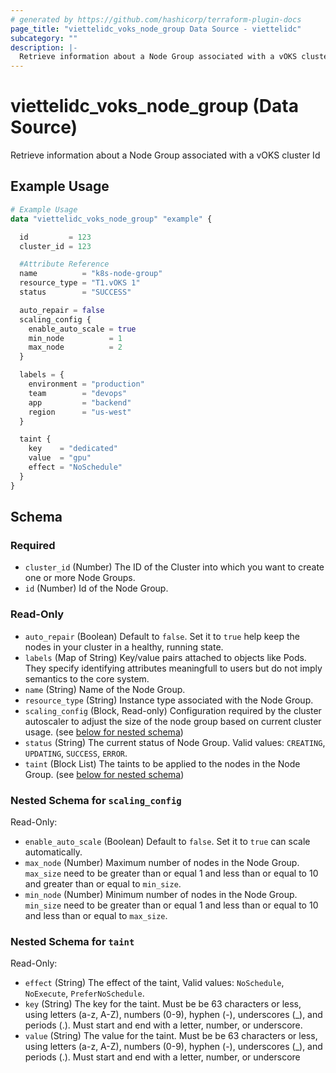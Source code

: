 ```yaml
---
# generated by https://github.com/hashicorp/terraform-plugin-docs
page_title: "viettelidc_voks_node_group Data Source - viettelidc"
subcategory: ""
description: |-
  Retrieve information about a Node Group associated with a vOKS cluster Id
---
```


# viettelidc_voks_node_group (Data Source)

Retrieve information about a Node Group associated with a vOKS cluster Id

## Example Usage

```terraform
# Example Usage
data "viettelidc_voks_node_group" "example" {

  id         = 123
  cluster_id = 123

  #Attribute Reference
  name          = "k8s-node-group"
  resource_type = "T1.vOKS 1"
  status        = "SUCCESS"

  auto_repair = false
  scaling_config {
    enable_auto_scale = true
    min_node          = 1
    max_node          = 2
  }

  labels = {
    environment = "production"
    team        = "devops"
    app         = "backend"
    region      = "us-west"
  }

  taint {
    key    = "dedicated"
    value  = "gpu"
    effect = "NoSchedule"
  }
}
```

<!-- schema generated by tfplugindocs -->
## Schema

### Required

- `cluster_id` (Number) The ID of the Cluster into which you want to create one or more Node Groups.
- `id` (Number) Id of the Node Group.

### Read-Only

- `auto_repair` (Boolean) Default to `false`. Set it to `true` help keep the nodes in your cluster in a healthy, running state.
- `labels` (Map of String) Key/value pairs attached to objects like Pods. They specify identifying attributes meaningfull to users but do not imply semantics to the core system.
- `name` (String) Name of the Node Group.
- `resource_type` (String) Instance type associated with the Node Group.
- `scaling_config` (Block, Read-only) Configuration required by the cluster autoscaler to adjust the size of the node group based on current cluster usage. (see [below for nested schema](#nestedblock--scaling_config))
- `status` (String) The current status of Node Group. Valid values: `CREATING`, `UPDATING`, `SUCCESS`, `ERROR`.
- `taint` (Block List) The taints to be applied to the nodes in the Node Group. (see [below for nested schema](#nestedblock--taint))

<a id="nestedblock--scaling_config"></a>
### Nested Schema for `scaling_config`

Read-Only:

- `enable_auto_scale` (Boolean) Default to `false`. Set it to `true` can scale automatically.
- `max_node` (Number) Maximum number of nodes in the Node Group. `max_size` need to be greater than or equal 1 and less than or equal to 10 and greater than or equal to `min_size`.
- `min_node` (Number) Minimum number of nodes in the Node Group. `min_size` need to be greater than or equal 1 and less than or equal to 10 and less than or equal to `max_size`.


<a id="nestedblock--taint"></a>
### Nested Schema for `taint`

Read-Only:

- `effect` (String) The effect of the taint, Valid values: `NoSchedule`, `NoExecute`, `PreferNoSchedule`.
- `key` (String) The key for the taint. Must be be 63 characters or less, using letters (a-z, A-Z), numbers (0-9), hyphen (-), underscores (_), and periods (.). Must start and end with a letter, number, or underscore.
- `value` (String) The value for the taint. Must be be 63 characters or less, using letters (a-z, A-Z), numbers (0-9), hyphen (-), underscores (_), and periods (.). Must start and end with a letter, number, or underscore
